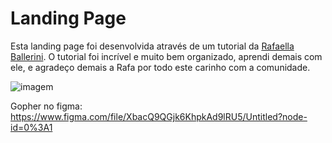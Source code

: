 # Landing Page

Esta landing page foi desenvolvida através de um tutorial da [Rafaella Ballerini](https://github.com/rafaballerini). O tutorial foi incrível e muito bem organizado, aprendi demais com ele, e agradeço demais a Rafa por todo este carinho com a comunidade.

![imagem](https://github.com/GabrielTernesSan/Landing-Page/blob/master/P%C3%A1ginaCompleta.png)



Gopher no figma: https://www.figma.com/file/XbacQ9QGjk6KhpkAd9lRU5/Untitled?node-id=0%3A1
